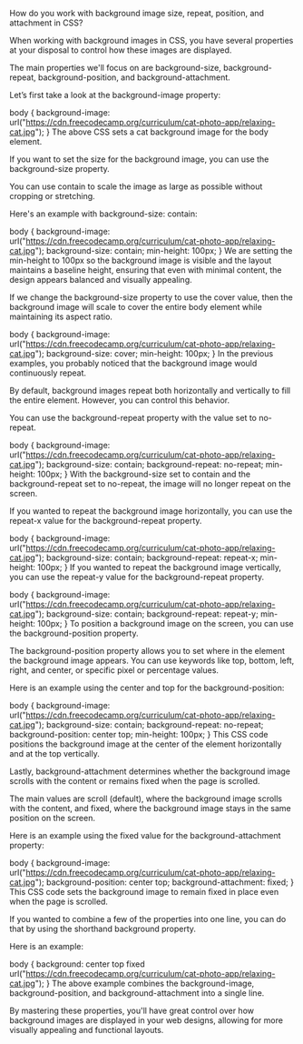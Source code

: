 <!-- @format -->

How do you work with background image size, repeat, position, and attachment in CSS?

When working with background images in CSS, you have several properties at your disposal to control how these images are displayed.

The main properties we'll focus on are background-size, background-repeat, background-position, and background-attachment.

Let’s first take a look at the background-image property:

body {
background-image: url("https://cdn.freecodecamp.org/curriculum/cat-photo-app/relaxing-cat.jpg");
}
The above CSS sets a cat background image for the body element.

If you want to set the size for the background image, you can use the background-size property.

You can use contain to scale the image as large as possible without cropping or stretching.

Here's an example with background-size: contain:

body {
background-image: url("https://cdn.freecodecamp.org/curriculum/cat-photo-app/relaxing-cat.jpg");
background-size: contain;
min-height: 100px;
}
We are setting the min-height to 100px so the background image is visible and the layout maintains a baseline height, ensuring that even with minimal content, the design appears balanced and visually appealing.

If we change the background-size property to use the cover value, then the background image will scale to cover the entire body element while maintaining its aspect ratio.

body {
background-image: url("https://cdn.freecodecamp.org/curriculum/cat-photo-app/relaxing-cat.jpg");
background-size: cover;
min-height: 100px;
}
In the previous examples, you probably noticed that the background image would continuously repeat.

By default, background images repeat both horizontally and vertically to fill the entire element. However, you can control this behavior.

You can use the background-repeat property with the value set to no-repeat.

body {
background-image: url("https://cdn.freecodecamp.org/curriculum/cat-photo-app/relaxing-cat.jpg");
background-size: contain;
background-repeat: no-repeat;
min-height: 100px;
}
With the background-size set to contain and the background-repeat set to no-repeat, the image will no longer repeat on the screen.

If you wanted to repeat the background image horizontally, you can use the repeat-x value for the background-repeat property.

body {
background-image: url("https://cdn.freecodecamp.org/curriculum/cat-photo-app/relaxing-cat.jpg");
background-size: contain;
background-repeat: repeat-x;
min-height: 100px;
}
If you wanted to repeat the background image vertically, you can use the repeat-y value for the background-repeat property.

body {
background-image: url("https://cdn.freecodecamp.org/curriculum/cat-photo-app/relaxing-cat.jpg");
background-size: contain;
background-repeat: repeat-y;
min-height: 100px;
}
To position a background image on the screen, you can use the background-position property.

The background-position property allows you to set where in the element the background image appears. You can use keywords like top, bottom, left, right, and center, or specific pixel or percentage values.

Here is an example using the center and top for the background-position:

body {
background-image: url("https://cdn.freecodecamp.org/curriculum/cat-photo-app/relaxing-cat.jpg");
background-size: contain;
background-repeat: no-repeat;
background-position: center top;
min-height: 100px;
}
This CSS code positions the background image at the center of the element horizontally and at the top vertically.

Lastly, background-attachment determines whether the background image scrolls with the content or remains fixed when the page is scrolled.

The main values are scroll (default), where the background image scrolls with the content, and fixed, where the background image stays in the same position on the screen.

Here is an example using the fixed value for the background-attachment property:

body {
background-image: url("https://cdn.freecodecamp.org/curriculum/cat-photo-app/relaxing-cat.jpg");
background-position: center top;
background-attachment: fixed;
}
This CSS code sets the background image to remain fixed in place even when the page is scrolled.

If you wanted to combine a few of the properties into one line, you can do that by using the shorthand background property.

Here is an example:

body {
background: center top fixed
url("https://cdn.freecodecamp.org/curriculum/cat-photo-app/relaxing-cat.jpg");
}
The above example combines the background-image, background-position, and background-attachment into a single line.

By mastering these properties, you'll have great control over how background images are displayed in your web designs, allowing for more visually appealing and functional layouts.
